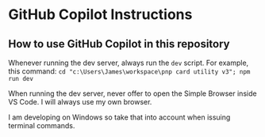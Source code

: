 <!-- Use this file to provide workspace-specific custom instructions to Copilot. For more details, visit https://code.visualstudio.com/docs/copilot/copilot-customization#_use-a-githubcopilotinstructionsmd-file -->

# GitHub Copilot Instructions

## How to use GitHub Copilot in this repository
Whenever running the dev server, always run the `dev` script. For example, this command: `cd "c:\Users\James\workspace\pnp card utility v3"; npm run dev`

When running the dev server, never offer to open the Simple Browser inside VS Code. I will always use my own browser.

I am developing on Windows so take that into account when issuing terminal commands. 